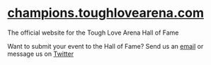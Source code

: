 # [champions.toughlovearena.com](https://champions.toughlovearena.com)

The official website for the Tough Love Arena Hall of Fame

Want to submit your event to the Hall of Fame? Send us an [email](mailto:toughlovearena@gmail.com) or message us on [Twitter](https://twitter.com/ToughLoveArena)
